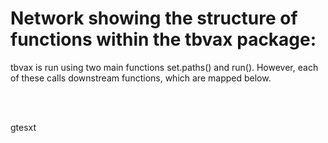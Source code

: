 # Network showing the structure of functions within the tbvax package:

tbvax is run using two main functions set.paths() and run(). However, each of these calls downstream functions, which are mapped below.

&nbsp;
<br />
&nbsp;
<br />

gtesxt
